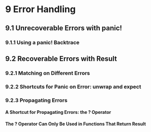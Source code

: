 # 9 Error Handling

## 9.1 Unrecoverable Errors with panic!

### 9.1.1 Using a panic! Backtrace


## 9.2 Recoverable Errors with Result

### 9.2.1 Matching on Different Errors

### 9.2.2 Shortcuts for Panic on Error: unwrap and expect

### 9.2.3 Propagating Errors

#### A Shortcut for Propagating Errors: the ? Operator


#### The ? Operator Can Only Be Used in Functions That Return Result